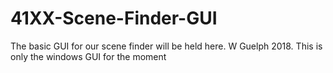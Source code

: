# 41XX-Scene-Finder-GUI
The basic GUI for our scene finder will be held here. W Guelph 2018. This is only the windows GUI for the moment
